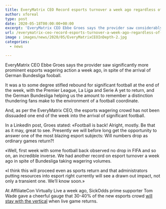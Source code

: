 ```yaml
---
title: EveryMatrix CEO Record esports turnover a week ago regardless of Bundesliga return
author: xforeal 
type: post
date: 2020-05-18T00:00:00+00:00
excerpt: 'EveryMatrix CEO Ebbe Groes says the provider saw considerably more noteworthy esports wagering action a week ago, regardless of the arrival of German Bundesliga fooball '
url: /everymatrix-ceo-record-esports-turnover-a-week-ago-regardless-of-bundesliga-return/
image : images/news/2020/05/EveryMatrixCEOInDepth-2.jpg
categories:
  - news

---
```

EveryMatrix CEO Ebbe Groes says the provider saw significantly more prominent esports wagering action a week ago, in spite of the arrival of German Bundesliga fooball. 

It was a to some degree stifled rebound for significant football at the end of the week, with the Premier League, La Liga and Serie A yet to return, and the German Bundesliga helping us the amount to remember a distinction thundering fans make to the environment of a football coordinate. 

And, as per the EveryMatrix CEO, the esports wagering crowd has not been dissuaded one end of the week into the arrival of significant football. 

In a LinkedIn post, Groes stated: &#171;Football is back! Alright, mostly. Be that as it may, great to see. Presently we will before long get the opportunity to answer one of the most blazing esport subjects: Will numbers drop as ordinary games return?! 

&#171;Well, first week with some football back observed no drop in FIFA and so on, an incredible inverse. We had another record on esport turnover a week ago in spite of Bundesliga taking wagering volumes. 

&#171;I think this will proceed even as sports return and that administrators putting resources into esport right currently will see a drawn out impact, not only a transient one. We&#8217;ll know soon.&#187; 

At AffiliateCon Virtually Live a week ago, SickOdds prime supporter Tom Wade gave a cheerful gauge that 30-40&percnt; of the new esports crowd [will stay with the vertical][1] when live game returns.

 [1]: #